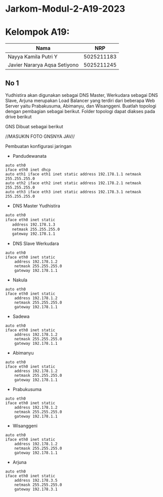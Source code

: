 # Jarkom-Modul-2-A19-2023

# Kelompok A19:
| Nama | NRP |
| ---------------------- | ---------- |
| Nayya Kamila Putri Y | 5025211183 |
| Javier Nararya Aqsa Setiyono | 5025211245 |

## No 1
Yudhistira akan digunakan sebagai DNS Master, Werkudara sebagai DNS Slave, Arjuna merupakan Load Balancer yang terdiri dari beberapa Web Server yaitu Prabakusuma, Abimanyu, dan Wisanggeni. Buatlah topologi dengan pembagian sebagai berikut. Folder topologi dapat diakses pada drive berikut

GNS Dibuat sebagai berikut

//MASUKIN FOTO GNSNYA JAV//

Pembuatan konfigurasi jaringan

- Pandudewanata

```
auto eth0
iface eth0 inet dhcp
auto eth1 iface eth1 inet static address 192.178.1.1 netmask 255.255.255.0
auto eth2 iface eth2 inet static address 192.178.2.1 netmask 255.255.255.0
auto eth3 iface eth3 inet static address 192.178.3.1 netmask 255.255.255.0
```

- DNS Master Yudhistira

```sh
auto eth0
iface eth0 inet static
   address 192.178.1.3
   netmask 255.255.255.0
   gateway 192.178.1.1
```

- DNS Slave Werkudara

```
auto eth0
iface eth0 inet static
	address 192.178.1.2
	netmask 255.255.255.0
	gateway 192.178.1.1
```

- Nakula

```
auto eth0
iface eth0 inet static
	address 192.178.1.2
	netmask 255.255.255.0
	gateway 192.178.1.1
```

- Sadewa

```
auto eth0
iface eth0 inet static
	address 192.178.1.2
	netmask 255.255.255.0
	gateway 192.178.1.1
```

- Abimanyu

```
auto eth0
iface eth0 inet static
	address 192.178.1.2
	netmask 255.255.255.0
	gateway 192.178.1.1
```

- Prabukusuma

```
auto eth0
iface eth0 inet static
	address 192.178.1.2
	netmask 255.255.255.0
	gateway 192.178.1.1
```

- Wisanggeni

```
auto eth0
iface eth0 inet static
	address 192.178.1.2
	netmask 255.255.255.0
	gateway 192.178.1.1
```

- Arjuna

```
auto eth0
iface eth0 inet static
	address 192.178.3.5
	netmask 255.255.255.0
	gateway 192.178.3.1
```
